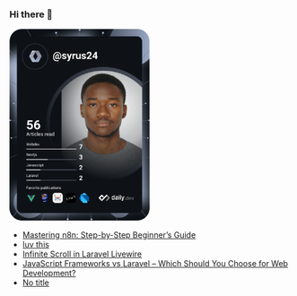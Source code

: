### Hi there 👋

<a href="https://app.daily.dev/Syrus24"><img src="https://github.com/Smith-DLAB/Smith-DLAB/blob/main/devcard.svg" width="250" alt="Amir BABIO's Dev Card"/></a>

<!--
**Smith-DLAB/Smith-DLAB** is a ✨ _special_ ✨ repository because its `README.md` (this file) appears on your GitHub profile.

Here are some ideas to get you started:

- 🔭 I’m currently working on ...
- 🌱 I’m currently learning ...
- 👯 I’m looking to collaborate on ...
- 🤔 I’m looking for help with ...
- 💬 Ask me about ...
- 📫 How to reach me: ...
- 😄 Pronouns: ...
- ⚡ Fun fact: ...
-->

<!-- daily.dev BOOKMARKS:START -->
- [Mastering n8n: Step-by-Step Beginner’s Guide](https://app.daily.dev/posts/bZZ3Zqw90?utm_source=rss&utm_medium=bookmarks&utm_campaign=j59ENI8rK8nGaQ5tpRoab)
- [luv this](https://app.daily.dev/posts/sapVUoqJC?utm_source=rss&utm_medium=bookmarks&utm_campaign=j59ENI8rK8nGaQ5tpRoab)
- [Infinite Scroll in Laravel Livewire](https://app.daily.dev/posts/tVoEC2d2t?utm_source=rss&utm_medium=bookmarks&utm_campaign=j59ENI8rK8nGaQ5tpRoab)
- [JavaScript Frameworks vs Laravel – Which Should You Choose for Web Development?](https://app.daily.dev/posts/qsaUPxb8L?utm_source=rss&utm_medium=bookmarks&utm_campaign=j59ENI8rK8nGaQ5tpRoab)
- [No title](https://app.daily.dev/posts/exsJczNv5?utm_source=rss&utm_medium=bookmarks&utm_campaign=j59ENI8rK8nGaQ5tpRoab)
<!-- daily.dev BOOKMARKS:END -->
